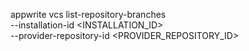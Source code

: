 appwrite vcs list-repository-branches \
    --installation-id <INSTALLATION_ID> \
    --provider-repository-id <PROVIDER_REPOSITORY_ID>
